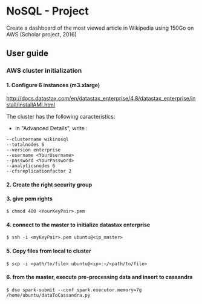 # NoSQL - Project
Create a dashboard of the most viewed article in Wikipedia using 150Go on AWS (Scholar project, 2016)
</br>
## User guide

### AWS cluster initialization
#### 1. Configure 6 instances (m3.xlarge) 
http://docs.datastax.com/en/datastax_enterprise/4.8/datastax_enterprise/install/installAMI.html

The cluster has the following caracteristics:

  - in "Advanced Details", write :
```
--clustername wikinosql 
--totalnodes 6 
--version enterprise 
--username <YourUsername> 
--password <YourPassword>
--analyticsnodes 6 
--cfsreplicationfactor 2
```

#### 2. Create the right security group

#### 3. give pem rights
```
$ chmod 400 <YourKeyPair>.pem
```

#### 4. connect to the master to initialize datastax enterprise
```
$ ssh -i <myKeyPair>.pem ubuntu@<ip_master>
```

#### 5. Copy files from local to cluster
```
$ scp -i <path/to/file> ubuntu@<ip>:~/<path/to/file>
```

#### 6. from the master, execute pre-processing data and insert to cassandra
```
$ dse spark-submit --conf spark.executor.memory=7g /home/ubuntu/dataToCassandra.py
```
